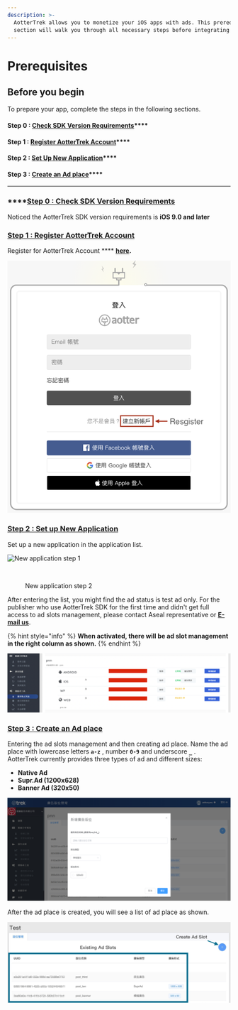 ```yaml
---
description: >-
  AotterTrek allows you to monetize your iOS apps with ads. This prerequisites
  section will walk you through all necessary steps before integrating the SDK.
---
```


# Prerequisites

## Before you begin <a href="#before_you_begin" id="before_you_begin"></a>

To prepare your app, complete the steps in the following sections.&#x20;

#### **Step 0 :** [**Check SDK Version Requirements**](prerequisites.md#step-0-check-sdk-version-requirements)****

#### **Step 1 :** [**Register AotterTrek Account**](prerequisites.md#step-1-register-aottertrek-account)****

#### **Step 2 :** [**Set Up New Application**](prerequisites.md#step-2-set-up-new-application)****

#### **Step 3 :** [**Create an Ad place**](prerequisites.md#step-3-create-an-ad-place)****

****

### ****[**Step 0 : Check SDK Version R**equirements](prerequisites.md#step-0-check-sdk-version-requirements)

Noticed the AotterTrek SDK version requirements is **iOS 9.0 and later**

### ****[**Step 1 : Register AotterTrek Account**](prerequisites.md#step-1-register-aottertrek-account)****

Register for AotterTrek Account **** [**here**](https://trek.aotter.net)**.**

![Resgister account](<../../../.gitbook/assets/Resgister Account.png>)

### ****[**Step 2 : Set up New Application**](prerequisites.md#step-2-set-up-new-application)****

Set up a new application in the application list.

<div>

<img src="../../../.gitbook/assets/%E8%9E%A2%E5%B9%95%E6%93%B7%E5%8F%96%E7%95%AB%E9%9D%A2%202021-07-01%20102811.png" alt="New application step 1">

 

<figure><img src="../../../.gitbook/assets/%E8%9E%A2%E5%B9%95%E6%93%B7%E5%8F%96%E7%95%AB%E9%9D%A2%202021-07-01%20102928.png" alt=""><figcaption><p>New application step 2</p></figcaption></figure>

</div>

After entering the list, you might find the ad status is test ad only. For the publisher who use AotterTrek SDK for the first time and didn't get full access to ad slots management, please contact Aseal representative or [**E-mail us**](https://aseal.in/contactus).

{% hint style="info" %}
**When activated, there will be ad slot management in the right column as shown.**
{% endhint %}

![New application step 3](<../../../.gitbook/assets/截圖 2021-09-14 下午2.48.18.png>)

### ****[**Step 3 : Create an Ad place**](prerequisites.md#step-3-create-an-ad-place)****

Entering the ad slots management and then creating ad place. Name the ad place with lowercase letters **`a-z`** , number **`0-9`** and underscore **`_`** .\
AotterTrek currently provides three types of ad and different sizes:

* **Native Ad**
* **Supr.Ad (1200x628)**
* **Banner Ad (320x50)**

![Create an Ad slots](../../../.gitbook/assets/image-2.png)

After the ad place is created, you will see a list of ad place as shown.

![Ad slots list](../../../.gitbook/assets/1636012205218.jpg)
